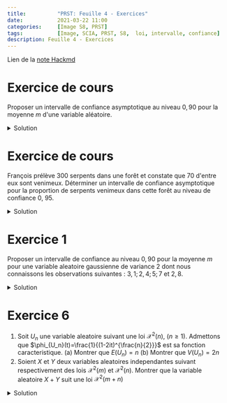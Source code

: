 ```yaml
---
title:          "PRST: Feuille 4 - Exercices"
date:           2021-03-22 11:00
categories:     [Image S8, PRST]
tags:           [Image, SCIA, PRST, S8,  loi, intervalle, confiance]
description: Feuille 4 - Exercices
---
```

Lien de la [note Hackmd](https://hackmd.io/@lemasymasa/BJekRCBEu)

# Exercice de cours
Proposer un intervalle de confiance asymptotique au niveau $0,90$ pour la moyenne $m$ d'une variable aléatoire.

<details markdown="1">
<summary>Solution</summary>

Astuce: mettre $0,05$ de chaque cote de la courbe, on cherche donc $95\%$ sur notre table de loi normale centree reduite

On a donc $1,96$ dans la table.

Cf. cours.

</details>

# Exercice de cours
François prélève 300 serpents dans une forêt et constate que 70 d'entre eux sont venimeux.
Déterminer un intervalle de confiance asymptotique pour la proportion de serpents venimeux dans cette forêt au niveau de confiance 0, 95.

<details markdown="1">
<summary>Solution</summary>

$\hat p = \frac{70}{300}\simeq0,23, n = 300$

Conditions d'applications du resultat:
1. $n\ge 30$
2. $n\hat p \ge5$
3. $n(1-p)\ge5$

$$
\hat p -1,96\frac{\sqrt{\hat p(1-\hat p)}}{\sqrt n}\simeq 0,18\\
\hat p +1,96\frac{\sqrt{\hat p(1-\hat p)}}{\sqrt n}\simeq 0,28
$$

On a donc $[0,18;0,28]$

</details>

# Exercice 1
Proposer un intervalle de confiance au niveau $0,90$ pour la moyenne $m$ pour une variable aleatoire gaussienne de variance $2$ dont nous connaissons les observations suivantes : $3,1 ; 2,4 ; 5 ; 7$ et $2,8$.

<details markdown="1">
<summary>Solution</summary>
![](https://i.imgur.com/qT6XGCQ.png)

$$
\sigma = 2\\
V(X) = \sqrt 2\\
\bar X_n \simeq 4,06\\
$$

<div class="alert alert-success" role="alert" markdown="1">
On obtient $[3,023;5,09]$
</div>

</details>

# Exercice 6

1. Soit $U_n$ une variable aleatoire suivant une loi $\mathcal X^2(n)$, $(n\ge1)$. Admettons que $\phi_{U_n}(t)=\frac{1}{(1-2it)^{\frac{n}{2}}}$ est sa fonction caracteristique.
    (a) Montrer que $E(U_n)=n$
    (b) Montrer que $V(U_n)=2n$
2. Soient $X$ et $Y$ deux variables aleatoires independantes suivant respectivement des lois $\mathcal X^2(m)$ et $\mathcal X^2(n)$. Montrer que la variable aleatoire $X+Y$ suit une loi $\mathcal X^2(m+n)$

<details markdown="1">
<summary>Solution</summary>

$$
E(X) = \frac{\phi'(0)}{i} \text{(cf chapitre 1 complement)}\\
\phi_{U_n}'(t)= \frac{ni}{(1-2it)^{\frac{n}{2}+1}}\\
E(X) = \frac{\phi_{U_n}'}{i}=n\\
$$

<div class="alert alert-danger" role="alert" markdown="1">
$$
(\frac{1}{u^n})'=-\frac{ku'}{u^{k+1}}
$$
</div>

$$
\phi_{U_n}''(t)=\frac{-(n+2)n}{(1+2it)^{\frac{n}{2}+2}}\\
E(X^2)=-\phi^{(2)}(0) = n(n+2)\\
V(X) = E(X^2)-E(X)^2=n(n+2-n)=2n
$$

$X\sim\mathcal X^2(m)$, $Y\sim\mathcal X^2(n)$

$$
\begin{aligned}
\phi_{X+Y}&=\phi_X(t)\phi_Y(t)\\
&= \frac{1}{(1-2it)^{\frac{m}{2}}}\times\frac{1}{(1-2it)^{\frac{n}{2}}}\\
&=\frac{1}{(1-2it)}^{\frac{m+n}{2}} \text{ , cqfd.}
\end{aligned}
$$

</details>

